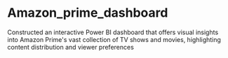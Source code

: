 # Amazon_prime_dashboard
Constructed an interactive Power BI dashboard that offers visual insights into Amazon Prime's vast collection of TV shows and movies, highlighting content distribution and viewer preferences
